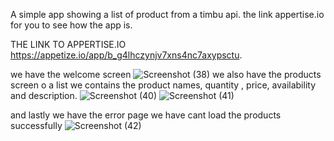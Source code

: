 A simple app showing a list of product from a timbu api.
the link appertise.io for you to see how the app is.

THE LINK TO APPERTISE.IO
https://appetize.io/app/b_g4lhczynjv7xns4nc7axypsctu.


we have the welcome screen
![Screenshot (38)](https://github.com/Ahmadsaniliman/hngstagetwotimbuapi/assets/81013656/db829704-0904-43de-88c8-7a582e31c51a)
we also have the products screen o a list we contains the product names, quantity , price, availability and description.
![Screenshot (40)](https://github.com/Ahmadsaniliman/hngstagetwotimbuapi/assets/81013656/2f3fa921-ab4c-4203-9ed8-6d96e10d99cf)
![Screenshot (41)](https://github.com/Ahmadsaniliman/hngstagetwotimbuapi/assets/81013656/81da3010-0d5a-4c54-a481-5486a6ac8da3)

and lastly we have the error page we have cant load the products successfully
![Screenshot (42)](https://github.com/Ahmadsaniliman/hngstagetwotimbuapi/assets/81013656/14a7e382-0db4-4dda-8df1-260429bc8ecc)
